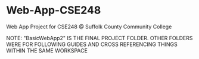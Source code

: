 # Web-App-CSE248
Web App Project for CSE248 @ Suffolk County Community College

NOTE: "BasicWebApp2" IS THE FINAL PROJECT FOLDER.
OTHER FOLDERS WERE FOR FOLLOWING GUIDES AND CROSS REFERENCING THINGS WITHIN THE SAME WORKSPACE
